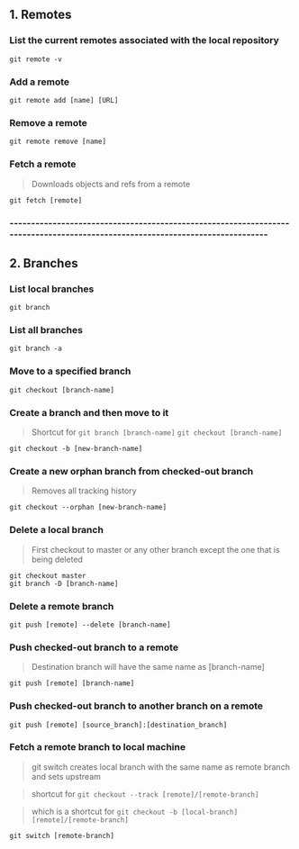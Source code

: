 ## 1. Remotes

### List the current remotes associated with the local repository
```
git remote -v
```

### Add a remote
```
git remote add [name] [URL]
```

### Remove a remote
```
git remote remove [name]
```

### Fetch a remote
> Downloads objects and refs from a remote
```
git fetch [remote]
```


### -----------------------------------------------------------------------------------------------------------------------------


## 2. Branches


### List local branches
```
git branch
```


### List all branches
```
git branch -a
```


### Move to a specified branch
```
git checkout [branch-name]
```


### Create a branch and then move to it
> Shortcut for ```git branch [branch-name]``` ```git checkout [branch-name]```
```
git checkout -b [new-branch-name]
```


### Create a new orphan branch from checked-out branch
> Removes all tracking history
```
git checkout --orphan [new-branch-name]
```


### Delete a local branch
> First checkout to master or any other branch except the one that is being deleted
```
git checkout master
git branch -D [branch-name]
```


### Delete a remote branch
```
git push [remote] --delete [branch-name]
```


### Push checked-out branch to a remote
> Destination branch will have the same name as [branch-name]
```
git push [remote] [branch-name]
```


### Push checked-out branch to another branch on a remote
```
git push [remote] [source_branch]:[destination_branch]
```


### Fetch a remote branch to local machine
> git switch creates local branch with the same name as remote branch and sets upstream

> shortcut for ```git checkout --track [remote]/[remote-branch]``` 

> which is a shortcut for ```git checkout -b [local-branch] [remote]/[remote-branch]```
```
git switch [remote-branch]
```







